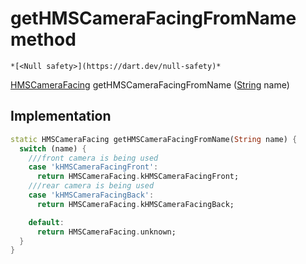 


# getHMSCameraFacingFromName method




    *[<Null safety>](https://dart.dev/null-safety)*




[HMSCameraFacing](../../hmssdk_flutter/HMSCameraFacing-class.md) getHMSCameraFacingFromName
([String](https://api.flutter.dev/flutter/dart-core/String-class.html) name)








## Implementation

```dart
static HMSCameraFacing getHMSCameraFacingFromName(String name) {
  switch (name) {
    ///front camera is being used
    case 'kHMSCameraFacingFront':
      return HMSCameraFacing.kHMSCameraFacingFront;
    ///rear camera is being used
    case 'kHMSCameraFacingBack':
      return HMSCameraFacing.kHMSCameraFacingBack;

    default:
      return HMSCameraFacing.unknown;
  }
}
```







